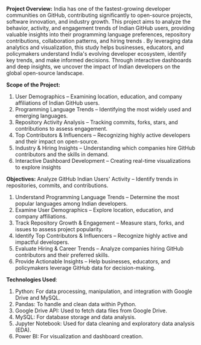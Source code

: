 **Project Overview:**
India has one of the fastest-growing developer communities on GitHub, contributing significantly to open-source projects, software innovation, and industry growth. This project aims to analyze the behavior, activity, and engagement trends of Indian GitHub users, providing valuable insights into their programming language preferences, repository contributions, collaboration patterns, and hiring trends . By leveraging data analytics and visualization, this study helps businesses, educators, and policymakers understand India's evolving developer ecosystem, identify key trends, and make informed decisions. Through interactive dashboards and deep insights, we uncover the impact of Indian developers on the global open-source landscape. 

**Scope of the Project:**
1. User Demographics – Examining location, education, and company affiliations of Indian GitHub users.
2. Programming Language Trends – Identifying the most widely used and emerging languages.
3. Repository Activity Analysis – Tracking commits, forks, stars, and contributions to assess engagement.
4. Top Contributors & Influencers – Recognizing highly active developers and their impact on open-source.
5. Industry & Hiring Insights – Understanding which companies hire GitHub contributors and the skills in demand.
6. Interactive Dashboard Development – Creating real-time visualizations to explore insights

**Objectives:**
Analyze GitHub Indian Users' Activity – Identify trends in repositories, commits, and contributions.
1. Understand Programming Language Trends – Determine the most popular languages among Indian developers.
2. Examine User Demographics – Explore location, education, and company affiliations.
3. Track Repository Growth & Engagement – Measure stars, forks, and issues to assess project popularity.
4. Identify Top Contributors & Influencers – Recognize highly active and impactful developers.
5. Evaluate Hiring & Career Trends – Analyze companies hiring GitHub contributors and their preferred skills.
6. Provide Actionable Insights – Help businesses, educators, and policymakers leverage GitHub data for decision-making.

**Technologies Used**:
1. Python: For data processing, manipulation, and integration with Google Drive and MySQL.
2. Pandas: To handle and clean data within Python.
3. Google Drive API: Used to fetch data files from Google Drive.
4. MySQL: For database storage and data analysis.
5. Jupyter Notebook: Used for data cleaning and exploratory data analysis (EDA).
6. Power BI: For visualization and dashboard creation.


